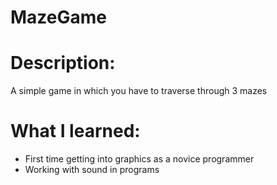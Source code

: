 # MazeGame

# Description:

A simple game in which you have to traverse through 3 mazes

# What I learned:

* First time getting into graphics as a novice programmer
* Working with sound in programs
